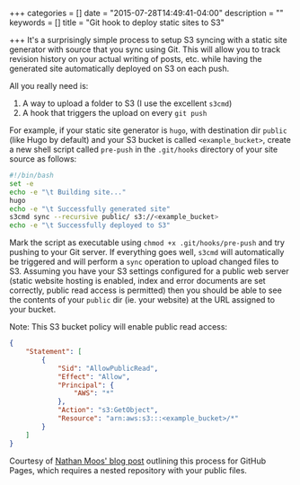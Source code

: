 +++
categories = []
date = "2015-07-28T14:49:41-04:00"
description = ""
keywords = []
title = "Git hook to deploy static sites to S3"

+++
It's a surprisingly simple process to setup S3 syncing with a static site generator with source that you sync using Git. This will allow you to track revision history on your actual writing of posts, etc. while having the generated site automatically deployed on S3 on each push.

All you really need is:

1. A way to upload a folder to S3 (I use the excellent `s3cmd`)
2. A hook that triggers the upload on every `git push`

For example, if your static site generator is `hugo`, with destination dir `public` (like Hugo by default) and your S3 bucket is called `<example_bucket>`, create a new shell script called `pre-push` in the `.git/hooks` directory of your site source as follows:
```bash
#!/bin/bash
set -e
echo -e "\t Building site..."
hugo
echo -e "\t Successfully generated site"
s3cmd sync --recursive public/ s3://<example_bucket>
echo -e "\t Successfully deployed to S3"
```
Mark the script as executable using `chmod +x .git/hooks/pre-push` and try pushing to your Git server. If everything goes well, `s3cmd` will automatically be triggered and will perform a `sync` operation to upload changed files to S3. Assuming you have your S3 settings configured for a public web server (static website hosting is enabled, index and error documents are set correctly, public read access is permitted) then you should be able to see the contents of your `public` dir (ie. your website) at the URL assigned to your bucket.

Note: This S3 bucket policy will enable public read access:
```json
{
	"Statement": [
		{
			"Sid": "AllowPublicRead",
			"Effect": "Allow",
			"Principal": {
				"AWS": "*"
			},
			"Action": "s3:GetObject",
			"Resource": "arn:aws:s3:::<example_bucket>/*"
		}
	]
}
```

Courtesy of [Nathan Moos' blog post](https://moosingin3space.github.io/post/git-hooks-hugo/) outlining this process for GitHub Pages, which requires a nested repository with your public files.
